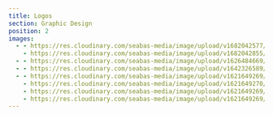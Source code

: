 ```yaml
---
title: Logos
section: Graphic Design
position: 2
images:
  - - https://res.cloudinary.com/seabas-media/image/upload/v1682042577/gallery/Logos/ZPromotions_Color_RGB-03_bxyw6o.jpg
    - https://res.cloudinary.com/seabas-media/image/upload/v1682042855/gallery/Logos/convoy_07_ufdl6n.jpg
  - - https://res.cloudinary.com/seabas-media/image/upload/v1626484669/gallery/Logos/seabass_vmcgup.jpg
  - - https://res.cloudinary.com/seabas-media/image/upload/v1642326589/gallery/Logos/willow_lomcyn.png
  - - https://res.cloudinary.com/seabas-media/image/upload/v1621649269/gallery/Logos/Copy_of_spa-page-001_isglfn.jpg
    - https://res.cloudinary.com/seabas-media/image/upload/v1621649270/gallery/Logos/Untitled-3_vjasdo.png
    - https://res.cloudinary.com/seabas-media/image/upload/v1621649269/gallery/Logos/lawncare-page-001_mots95.jpg
    - https://res.cloudinary.com/seabas-media/image/upload/v1621649269/gallery/Logos/los_magueyitos_eydmve.png
---
```

